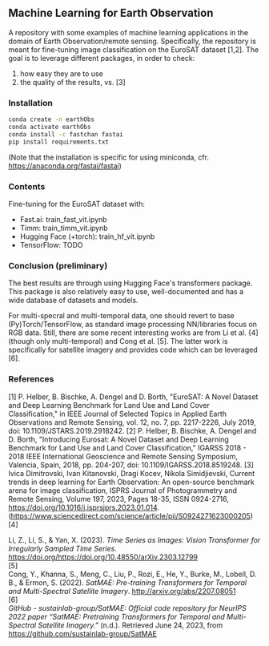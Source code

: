 ## Machine Learning for Earth Observation
A repository with some examples of machine learning applications in the domain of Earth Observation/remote sensing.
Specifically, the repository is meant for fine-tuning image classification on the EuroSAT dataset [1,2]. The goal is to leverage different packages, in order to check:
1) how easy they are to use
2) the quality of the results, vs. [3]

### Installation
```bash
conda create -n earthObs
conda activate earthObs
conda install -c fastchan fastai
pip install requirements.txt
```

(Note that the installation is specific for using miniconda, cfr. https://anaconda.org/fastai/fastai)

### Contents
Fine-tuning for the EuroSAT dataset with:
- Fast.ai: train_fast_vit.ipynb
- Timm: train_timm_vit.ipynb
- Hugging Face (+torch): train_hf_vit.ipynb
- TensorFlow: TODO

### Conclusion (preliminary)
The best results are through using Hugging Face's transformers package. This package is also relatively easy to use, well-documented and has a wide database of datasets and models.

For multi-specral and multi-temporal data, one should revert to base (Py)Torch/TensorFlow, as standard image processing NN/libraries focus on RGB data. Still, there are some recent interesting works are from Li et al. {4] (though only multi-temporal) and Cong et al. [5]. The latter work is specifically for satellite imagery and provides code which can be leveraged [6].

### References
[1] P. Helber, B. Bischke, A. Dengel and D. Borth, "EuroSAT: A Novel Dataset and Deep Learning Benchmark for Land Use and Land Cover Classification," in IEEE Journal of Selected Topics in Applied Earth Observations and Remote Sensing, vol. 12, no. 7, pp. 2217-2226, July 2019, doi: 10.1109/JSTARS.2019.2918242.
[2] P. Helber, B. Bischke, A. Dengel and D. Borth, "Introducing Eurosat: A Novel Dataset and Deep Learning Benchmark for Land Use and Land Cover Classification," IGARSS 2018 - 2018 IEEE International Geoscience and Remote Sensing Symposium, Valencia, Spain, 2018, pp. 204-207, doi: 10.1109/IGARSS.2018.8519248.
[3] Ivica Dimitrovski, Ivan Kitanovski, Dragi Kocev, Nikola Simidjievski, Current trends in deep learning for Earth Observation: An open-source benchmark arena for image classification, ISPRS Journal of Photogrammetry and Remote Sensing, Volume 197, 2023, Pages 18-35, ISSN 0924-2716, https://doi.org/10.1016/j.isprsjprs.2023.01.014. (https://www.sciencedirect.com/science/article/pii/S0924271623000205)
[4] <div class="csl-entry">Li, Z., Li, S., &#38; Yan, X. (2023). <i>Time Series as Images: Vision Transformer for Irregularly Sampled Time Series</i>. https://doi.org/https://doi.org/10.48550/arXiv.2303.12799</div>
[5] <div class="csl-entry">Cong, Y., Khanna, S., Meng, C., Liu, P., Rozi, E., He, Y., Burke, M., Lobell, D. B., &#38; Ermon, S. (2022). <i>SatMAE: Pre-training Transformers for Temporal and Multi-Spectral Satellite Imagery</i>. http://arxiv.org/abs/2207.08051</div>
[6] <div class="csl-entry"><i>GitHub - sustainlab-group/SatMAE: Official code repository for NeurIPS 2022 paper “SatMAE: Pretraining Transformers for Temporal and Multi-Spectral Satellite Imagery.”</i> (n.d.). Retrieved June 24, 2023, from https://github.com/sustainlab-group/SatMAE</div>